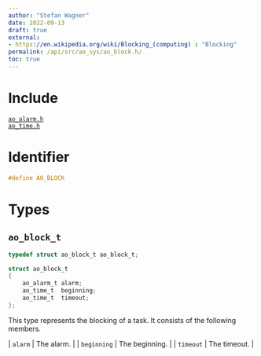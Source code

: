 ```yaml
---
author: "Stefan Wagner"
date: 2022-09-13
draft: true
external:
- https://en.wikipedia.org/wiki/Blocking_(computing) : "Blocking"
permalink: /api/src/ao_sys/ao_block.h/
toc: true
---
```


# Include

[`ao_alarm.h`](ao_alarm.h.md) <br/>
[`ao_time.h`](ao_time.h.md)

# Identifier

```c
#define AO_BLOCK
```

# Types

## `ao_block_t`

```c
typedef struct ao_block_t ao_block_t;
```

```c
struct ao_block_t
{
    ao_alarm_t alarm;
    ao_time_t  beginning;
    ao_time_t  timeout;
};
```

This type represents the blocking of a task. It consists of the following members.

| `alarm` | The alarm. |
| `beginning` | The beginning. |
| `timeout` | The timeout. |
